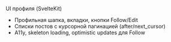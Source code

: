 UI профиля (SvelteKit)
- Профильная шапка, вкладки, кнопки Follow/Edit
- Списки постов с курсорной пагинацией (after/next_cursor)
- A11y, skeleton loading, optimistic updates для Follow
